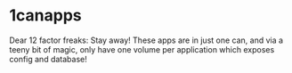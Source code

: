 # 1canapps
Dear 12 factor freaks:  Stay away!  These apps are in just one can, and via a teeny bit of magic, only have one volume per application which exposes config and database!
